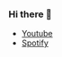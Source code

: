 ### Hi there 👋

 - [Youtube](https://www.youtube.com/channel/UCWTLhpXBvl0g8bMhg4ZhM4w)
 - [Spotify](https://open.spotify.com/artist/5i2L3lzGSRZBXlQo2y7Bfo)

<!--
**kapasifulop/kapasifulop** is a ✨ _special_ ✨ repository because its `README.md` (this file) appears on your GitHub profile.

Here are some ideas to get you started:

- 🔭 I’m currently working on ...
- 🌱 I’m currently learning ...
- 👯 I’m looking to collaborate on ...
- 🤔 I’m looking for help with ...
- 💬 Ask me about ...
- 📫 How to reach me: ...
- 😄 Pronouns: ...
- ⚡ Fun fact: ...
-->

